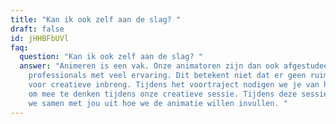 ```yaml
---
title: "Kan ik ook zelf aan de slag? "
draft: false
id: jHHBFbUVl
faq:
  question: "Kan ik ook zelf aan de slag? "
  answer: "Animeren is een vak. Onze animatoren zijn dan ook afgestudeerde
    professionals met veel ervaring. Dit betekent niet dat er geen ruimte is
    voor creatieve inbreng. Tijdens het voortraject nodigen we je van harte uit
    om mee te denken tijdens onze creatieve sessie. Tijdens deze sessie werken
    we samen met jou uit hoe we de animatie willen invullen. "
---
```

